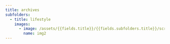 ```yaml
---
title: archives
subfolders:
  - title: lifestyle
    images:
      - image: /assets/{{fields.title}}/{{fields.subfolders.title}}/screenshot-2024-12-19-at-6.55.06 pm.png
        name: img2
---
```

